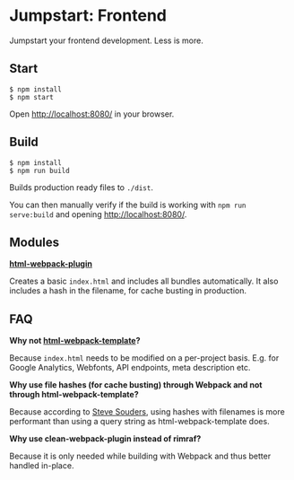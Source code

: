 # Jumpstart: Frontend

Jumpstart your frontend development. Less is more.

## Start

```
$ npm install
$ npm start
```

Open [http://localhost:8080/](http://localhost:8080/) in your browser.

## Build

```
$ npm install
$ npm run build
```

Builds production ready files to `./dist`.

You can then manually verify if the build is working with `npm run serve:build` and opening [http://localhost:8080/](http://localhost:8080/).

## Modules

**[html-webpack-plugin](https://github.com/ampedandwired/html-webpack-plugin)**

Creates a basic `index.html` and includes all bundles automatically. It also includes a hash in the filename, for cache busting in production.

## FAQ

**Why not [html-webpack-template](https://github.com/jaketrent/html-webpack-template)?**

Because `index.html` needs to be modified on a per-project basis. E.g. for Google Analytics, Webfonts, API endpoints, meta description etc.

**Why use file hashes (for cache busting) through Webpack and not through html-webpack-template?**

Because according to [Steve Souders](http://www.stevesouders.com/blog/2008/08/23/revving-filenames-dont-use-querystring/), using hashes with filenames is more performant than using a query string as html-webpack-template does.

**Why use clean-webpack-plugin instead of rimraf?**

Because it is only needed while building with Webpack and thus better handled in-place.
